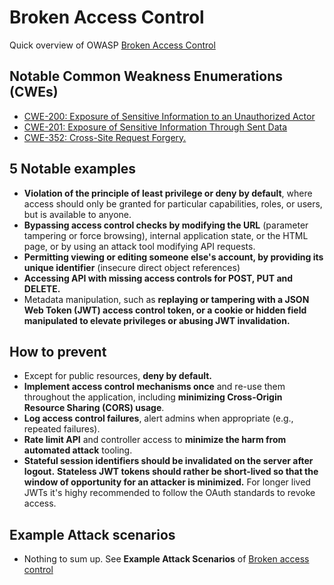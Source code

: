 # Broken Access Control
Quick overview of OWASP [Broken Access Control](https://owasp.org/Top10/A01_2021-Broken_Access_Control/)

## Notable Common Weakness Enumerations (CWEs)
- [CWE-200: Exposure of Sensitive Information to an Unauthorized Actor](https://cwe.mitre.org/data/definitions/200.html)
- [CWE-201: Exposure of Sensitive Information Through Sent Data](https://cwe.mitre.org/data/definitions/201.html)
- [CWE-352: Cross-Site Request Forgery.](https://cwe.mitre.org/data/definitions/352.html)

## 5 Notable examples
- **Violation of the principle of least privilege or deny by default**, where access should only be granted for particular capabilities, roles, or users, but is available to anyone.
- **Bypassing access control checks by modifying the URL** (parameter tampering or force browsing), internal application state, or the HTML page, or by using an attack tool modifying API requests.
- **Permitting viewing or editing someone else's account, by providing its unique identifier** (insecure direct object references)
- **Accessing API with missing access controls for POST, PUT and DELETE.**
- Metadata manipulation, such as **replaying or tampering with a JSON Web Token (JWT) access control token, or a cookie or hidden field manipulated to elevate privileges or abusing JWT invalidation.**

## How to prevent
- Except for public resources, **deny by default.**
- **Implement access control mechanisms once** and re-use them throughout the application, including **minimizing Cross-Origin Resource Sharing (CORS) usage**.
- **Log access control failures**, alert admins when appropriate (e.g., repeated failures).
- **Rate limit API** and controller access to **minimize the harm from automated attack** tooling.
- **Stateful session identifiers should be invalidated on the server after logout.** **Stateless JWT tokens should rather be short-lived so that the window of opportunity for an attacker is minimized.** For longer lived JWTs it's highy recommended to follow the OAuth standards to revoke access.

## Example Attack scenarios
- Nothing to sum up. See **Example Attack Scenarios** of [Broken access control](https://owasp.org/Top10/A01_2021-Broken_Access_Control/)